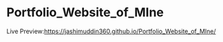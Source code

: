 # Portfolio_Website_of_MIne
Live Preview:https://jashimuddin360.github.io/Portfolio_Website_of_MIne/
